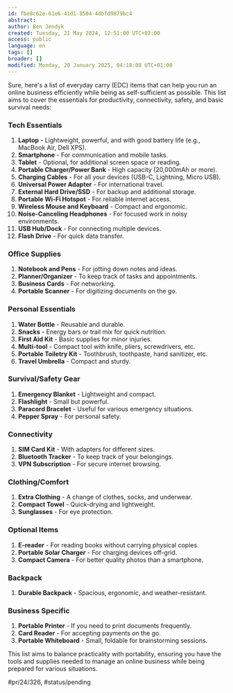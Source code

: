 ```yaml
---
id: fbe8c62e-61e6-41d1-8504-4dbfd9879bc4
abstract:
author: Ben Jendyk
created: Tuesday, 21 May 2024, 12:51:00 UTC+02:00
access: public
language: en
tags: []
broader: []
modified: Monday, 20 January 2025, 04:18:08 UTC+01:00
---
```


Sure, here's a list of everyday carry (EDC) items that can help you run an online business efficiently while being as self-sufficient as possible. This list aims to cover the essentials for productivity, connectivity, safety, and basic survival needs:

### Tech Essentials

1. **Laptop** - Lightweight, powerful, and with good battery life (e.g., MacBook Air, Dell XPS).
2. **Smartphone** - For communication and mobile tasks.
3. **Tablet** - Optional, for additional screen space or reading.
4. **Portable Charger/Power Bank** - High capacity (20,000mAh or more).
5. **Charging Cables** - For all your devices (USB-C, Lightning, Micro USB).
6. **Universal Power Adapter** - For international travel.
7. **External Hard Drive/SSD** - For backup and additional storage.
8. **Portable Wi-Fi Hotspot** - For reliable internet access.
9. **Wireless Mouse and Keyboard** - Compact and ergonomic.
10. **Noise-Canceling Headphones** - For focused work in noisy environments.
11. **USB Hub/Dock** - For connecting multiple devices.
12. **Flash Drive** - For quick data transfer.

### Office Supplies

1. **Notebook and Pens** - For jotting down notes and ideas.
2. **Planner/Organizer** - To keep track of tasks and appointments.
3. **Business Cards** - For networking.
4. **Portable Scanner** - For digitizing documents on the go.

### Personal Essentials

1. **Water Bottle** - Reusable and durable.
2. **Snacks** - Energy bars or trail mix for quick nutrition.
3. **First Aid Kit** - Basic supplies for minor injuries.
4. **Multi-tool** - Compact tool with knife, pliers, screwdrivers, etc.
5. **Portable Toiletry Kit** - Toothbrush, toothpaste, hand sanitizer, etc.
6. **Travel Umbrella** - Compact and sturdy.

### Survival/Safety Gear

1. **Emergency Blanket** - Lightweight and compact.
2. **Flashlight** - Small but powerful.
3. **Paracord Bracelet** - Useful for various emergency situations.
4. **Pepper Spray** - For personal safety.

### Connectivity

1. **SIM Card Kit** - With adapters for different sizes.
2. **Bluetooth Tracker** - To keep track of your belongings.
3. **VPN Subscription** - For secure internet browsing.

### Clothing/Comfort

1. **Extra Clothing** - A change of clothes, socks, and underwear.
2. **Compact Towel** - Quick-drying and lightweight.
3. **Sunglasses** - For eye protection.

### Optional Items

1. **E-reader** - For reading books without carrying physical copies.
2. **Portable Solar Charger** - For charging devices off-grid.
3. **Compact Camera** - For better quality photos than a smartphone.

### Backpack

1. **Durable Backpack** - Spacious, ergonomic, and weather-resistant.

### Business Specific

1. **Portable Printer** - If you need to print documents frequently.
2. **Card Reader** - For accepting payments on the go.
3. **Portable Whiteboard** - Small, foldable for brainstorming sessions.

This list aims to balance practicality with portability, ensuring you have the tools and supplies needed to manage an online business while being prepared for various situations.


#pr/24/326, #status/pending